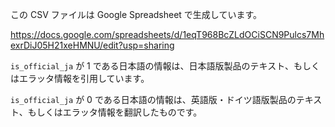 この CSV ファイルは Google Spreadsheet で生成しています。

https://docs.google.com/spreadsheets/d/1eqT968BcZLdOCiSCN9Pulcs7MhexrDiJ05H21xeHMNU/edit?usp=sharing

`is_official_ja` が 1 である日本語の情報は、日本語版製品のテキスト、もしくはエラッタ情報を引用しています。

`is_official_ja` が 0 である日本語の情報は、英語版・ドイツ語版製品のテキスト、もしくはエラッタ情報を翻訳したものです。
